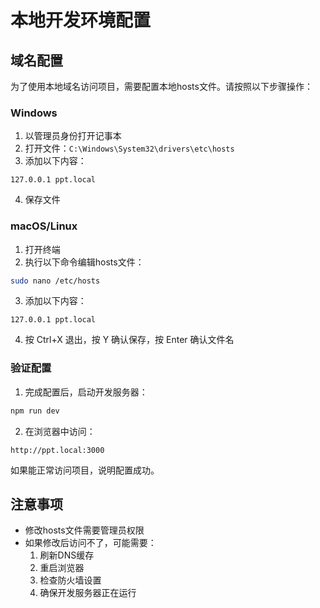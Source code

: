 # 本地开发环境配置

## 域名配置

为了使用本地域名访问项目，需要配置本地hosts文件。请按照以下步骤操作：

### Windows

1. 以管理员身份打开记事本
2. 打开文件：`C:\Windows\System32\drivers\etc\hosts`
3. 添加以下内容：
```
127.0.0.1 ppt.local
```
4. 保存文件

### macOS/Linux

1. 打开终端
2. 执行以下命令编辑hosts文件：
```bash
sudo nano /etc/hosts
```
3. 添加以下内容：
```
127.0.0.1 ppt.local
```
4. 按 Ctrl+X 退出，按 Y 确认保存，按 Enter 确认文件名

### 验证配置

1. 完成配置后，启动开发服务器：
```bash
npm run dev
```

2. 在浏览器中访问：
```
http://ppt.local:3000
```

如果能正常访问项目，说明配置成功。

## 注意事项

- 修改hosts文件需要管理员权限
- 如果修改后访问不了，可能需要：
  1. 刷新DNS缓存
  2. 重启浏览器
  3. 检查防火墙设置
  4. 确保开发服务器正在运行
